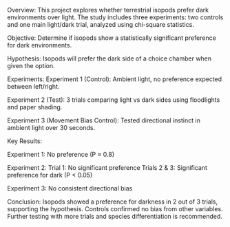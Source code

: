 Overview:
This project explores whether terrestrial isopods prefer dark environments over light. The study includes three experiments: two controls and one main light/dark trial, analyzed using chi-square statistics.

Objective:
Determine if isopods show a statistically significant preference for dark environments.

Hypothesis:
Isopods will prefer the dark side of a choice chamber when given the option.

Experiments:
Experiment 1 (Control): Ambient light, no preference expected between left/right.

Experiment 2 (Test): 3 trials comparing light vs dark sides using floodlights and paper shading.

Experiment 3 (Movement Bias Control): Tested directional instinct in ambient light over 30 seconds.

Key Results:

Experiment 1: No preference (P ≈ 0.8)

Experiment 2:
Trial 1: No significant preference
Trials 2 & 3: Significant preference for dark (P < 0.05)

Experiment 3: No consistent directional bias

Conclusion:
Isopods showed a preference for darkness in 2 out of 3 trials, supporting the hypothesis. Controls confirmed no bias from other variables. Further testing with more trials and species differentiation is recommended.

